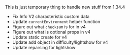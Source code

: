 This is just temporary thing to handle new stuff from 1.34.4

- Fix Info V2 characteristic custom data
- Update `currentEnvironment` helper function
- Figure out what `checksum` is for in v4
- Figure out what is optional props in v4
- Update static create for v4
- Update add object in difficulty/lightshow for v4
- Update reparsing for lightshow
